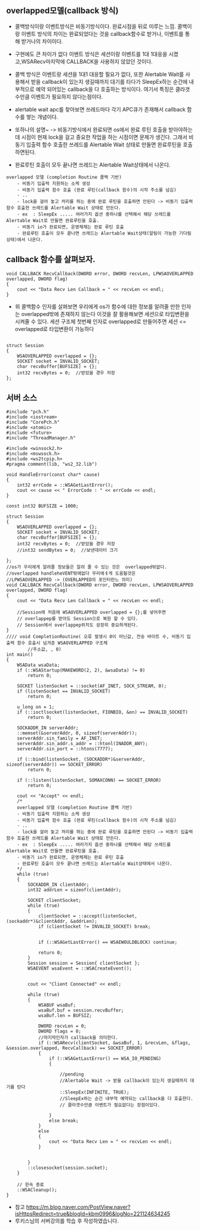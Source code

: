 ##  overlapped모델(callback 방식)

- 콜백방식이랑 이벤트방식은 비동기방식이다.  완료시점을 뒤로 미루는 느낌.  콜백이랑 이벤트 방식의 차이는 완료되었다는 것을 callback함수로 받거나, 이벤트를 통해 받거나의 차이이다.


- 구현에도 큰 차이가 없다 이벤트 방식은 세션이랑 이벤트를 1대 1대응을 시켰고,WSARecv마지막에 CALLBACK을 사용하지 않았던 것이다.  

- 콜백 방식은 이벤트랑 세션을 1대1 대응할 필요가 없다, 또한 Alertable Wait를 사용해서 받을 callback이 있는지 생길때까지 대기를 타다가 SleepEx하는 순간에 내부적으로 예약 되어있는 callback을 다 호출하는 방식이다. 여기서 특징은 클라갯수만큼 이벤트가 필요하지 않다는점이다.

- alertable wait apc를 찾아보면 쓰레드마다 각기 APC큐가 존재해서 callback 함수를 쌓는 개념이다.

- 또하나의 설명~ -> 비동기방식에서 완료되면 os에서 완료 루틴 호출을 받아야하는데 시점이 현재 lock을 걸고 중요한 작업을 하는 시점이면 문제가 생긴다. 그래서 비동기 입출력 함수 호출한 쓰레드를 Alertable Wait 상태로 만들면 완료루틴을 호출하면된다.

- 완료루틴 호출이 모두 끝나면 쓰레드는 Alertable Wait상태에서 나온다.

````
overlapped 모델 (completion Routine 콜백 기반)
	- 비동기 입출력 지원하는 소케 생성
	- 비동기 입출력 함수 호출 (완료 루틴(callback 함수)의 시작 주소를 넘김)
	- ..
	- lock을 걸어 놓고 처리를 하는 중에 완료 루틴을 호출하면 안된다 -> 비동기 입출력 함수 호출한 쓰레드를 Alertable Wait 상태로 만든다.
	- ex  : SleepEx ..... 여러가지 옵션 중하나를 선택해서 해당 쓰레드를  Alertable Wait로 만들면 완료루틴을 호출.
	- 비동기 io가 완료되면, 운영체제는 완료 루틴 호출
	- 완료루틴 호출이 모두 끝나면 쓰레드는 Alertable Wait상태(알림이 가능한 기다림상태)에서 나온다.
````

## callback 함수를 살펴보자.

````
void CALLBACK RecvCallback(DWORD error, DWORD recvLen, LPWSAOVERLAPPED overlapped, DWORD flag)
{
	cout << "Data Recv Len Callback = " << recvLen << endl;
}
````

- 위 콜백함수 인자를 살펴보면 우리에게 os가 함수에 대한 정보를 알려줄 만한 인자는 overlapped밖에 존재하지 않는다 이것을 잘 활용해보면 세션으로 타입변환을 시켜줄 수 있다. 세션 구조체 첫번째 인자로 overlapped로 만들어주면 세션 <=  overlapped로 타입변환이 가능하다


````

struct Session
{
	WSAOVERLAPPED overlapped = {};
	SOCKET socket = INVALID_SOCKET;
	char recvBuffer[BUFSIZE] = {};
	int32 recvBytes = 0;  //받았을 경우 저장	
};
````

## 서버 소스
````
#include "pch.h"
#include <iostream>
#include "CorePch.h"
#include <atomic>
#include <future>
#include "ThreadManager.h"

#include <winsock2.h>
#include <mswsock.h>
#include <ws2tcpip.h>
#pragma comment(lib, "ws2_32.lib")

void HandleError(const char* cause)
{
	int32 errCode = ::WSAGetLastError();
	cout << cause << " ErrorCode : " << errCode << endl;
}

const int32 BUFSIZE = 1000;

struct Session
{
	WSAOVERLAPPED overlapped = {};
	SOCKET socket = INVALID_SOCKET;
	char recvBuffer[BUFSIZE] = {};
	int32 recvBytes = 0;  //받았을 경우 저장
	//int32 sendBytes = 0;  //보낸데이터 크기
	
};
//os가 우리에게 알려줄 정보들은 알려 줄 수 있는 것은  overlapped밖없다.
//overlapped handleheVENT밖에없다 우리에ㅔ게 도움될것은 
//LPWSAOVERLAPPED -> (OVERLAPPED의 포인터란느 의미)
void CALLBACK RecvCallback(DWORD error, DWORD recvLen, LPWSAOVERLAPPED overlapped, DWORD flag)
{
	cout << "Data Recv Len Callback = " << recvLen << endl;

	//Session에 처음에 WSAOVERLAPPED overlapped = {};를 넣어주면
	// overlappep를 받아도 Session으로 복원 할 수 있다.
	// Session에서 overlappep위치도 굉장히 중요하게된다.
}
//// void CompletionRoutine( 오류 발생시 0이 아닌값, 전송 바이트 수, 비동기 입출력 함수 호출시 넘겨준 WSAOVERLAPPED 구조체
		//주소값, , 0)
int main()
{
	WSAData wsaData;
	if (::WSAStartup(MAKEWORD(2, 2), &wsaData) != 0)
		return 0;

	SOCKET listenSocket = ::socket(AF_INET, SOCK_STREAM, 0);
	if (listenSocket == INVALID_SOCKET)
		return 0;

	u_long on = 1;
	if (::ioctlsocket(listenSocket, FIONBIO, &on) == INVALID_SOCKET)
		return 0;

	SOCKADDR_IN serverAddr;
	::memset(&serverAddr, 0, sizeof(serverAddr));
	serverAddr.sin_family = AF_INET;
	serverAddr.sin_addr.s_addr = ::htonl(INADDR_ANY);
	serverAddr.sin_port = ::htons(7777);

	if (::bind(listenSocket, (SOCKADDR*)&serverAddr, sizeof(serverAddr)) == SOCKET_ERROR)
		return 0;

	if (::listen(listenSocket, SOMAXCONN) == SOCKET_ERROR)
		return 0;

	cout << "Accept" << endl;
	/*
	overlapped 모델 (completion Routine 콜백 기반)
	- 비동기 입출력 지원하는 소케 생성
	- 비동기 입출력 함수 호출 (완료 루틴(callback 함수)의 시작 주소를 넘김)
	- ..
	- lock을 걸어 놓고 처리를 하는 중에 완료 루틴을 호출하면 안된다 -> 비동기 입출력 함수 호출한 쓰레드를 Alertable Wait 상태로 만든다.
	- ex  : SleepEx ..... 여러가지 옵션 중하나를 선택해서 해당 쓰레드를  Alertable Wait로 만들면 완료루틴을 호출.
	- 비동기 io가 완료되면, 운영체제는 완료 루틴 호출
	- 완료루틴 호출이 모두 끝나면 쓰레드는 Alertable Wait상태에서 나온다.
	*/
	while (true)
	{
		SOCKADDR_IN clientAddr;
		int32 addrLen = sizeof(clientAddr);

		SOCKET clientSocket;
		while (true)
		{
			clientSocket = ::accept(listenSocket, (sockaddr*)&clientAddr, &addrLen);
			if (clientSocket != INVALID_SOCKET) break;


			if (::WSAGetLastError() == WSAEWOULDBLOCK) continue;

			return 0;
		}
		Session session = Session{ clientSocket };
		WSAEVENT wsaEvent = ::WSACreateEvent();
		

		cout << "Client Connected" << endl;
		
		while (true)
		{
			WSABUF wsaBuf;
			wsaBuf.buf = session.recvBuffer;
			wsaBuf.len = BUFSIZ;

			DWORD recvLen = 0;
			DWORD flags = 0;
			//마지막인자가 callback을 의미한다. 
			if (::WSARecv(clientSocket, &wsaBuf, 1, &recvLen, &flags, &session.overlapped, RecvCallback) == SOCKET_ERROR)
			{
				if (::WSAGetLastError() == WSA_IO_PENDING)
				{
					
					//pending
					//Alertable Wait -> 받을 callback이 있는지 생길때까지 대기를 탄다
					::SleepEx(INFINITE, TRUE); 
					//SleepEx하는 순간 내부적 예약되는 callback을 다 호출한다.
					// 클라갯수만큼 이벤트가 필요없다는 장점이있다.

				}
				else break;
			}
			else
			{
				cout << "Data Recv Len = " << recvLen << endl;
			}
			

		}
		::closesocket(session.socket);
	}

	// 윈속 종료
	::WSACleanup();
}

````

- 참고 https://m.blog.naver.com/PostView.naver?isHttpsRedirect=true&blogId=kbm0996&logNo=221124634245
- 루키스님의 서버강의를 학습 후 작성하였습니다. 